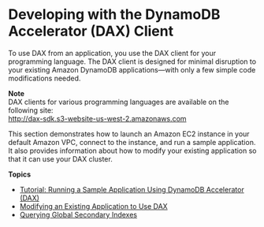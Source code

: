 # Developing with the DynamoDB Accelerator \(DAX\) Client<a name="DAX.client"></a>

To use DAX from an application, you use the DAX client for your programming language\. The DAX client is designed for minimal disruption to your existing Amazon DynamoDB applications—with only a few simple code modifications needed\.

**Note**  
DAX clients for various programming languages are available on the following site:  
[http://dax\-sdk\.s3\-website\-us\-west\-2\.amazonaws\.com](http://dax-sdk.s3-website-us-west-2.amazonaws.com)

This section demonstrates how to launch an Amazon EC2 instance in your default Amazon VPC, connect to the instance, and run a sample application\. It also provides information about how to modify your existing application so that it can use your DAX cluster\.

**Topics**
+ [Tutorial: Running a Sample Application Using DynamoDB Accelerator \(DAX\)](DAX.client.sample-app.md)
+ [Modifying an Existing Application to Use DAX](DAX.client.modify-your-app.md)
+ [Querying Global Secondary Indexes](DAX.client.QueryGSI.md)